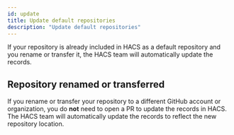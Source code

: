 ```yaml
---
id: update
title: Update default repositories
description: "Update default repositories"
---
```


If your repository is already included in HACS as a default repository and you rename or transfer it, the HACS team will automatically update the records.

## Repository renamed or transferred

If you rename or transfer your repository to a different GitHub account or organization, you do **not** need to open a PR to update the records in HACS. The HACS team will automatically update the records to reflect the new repository location.
